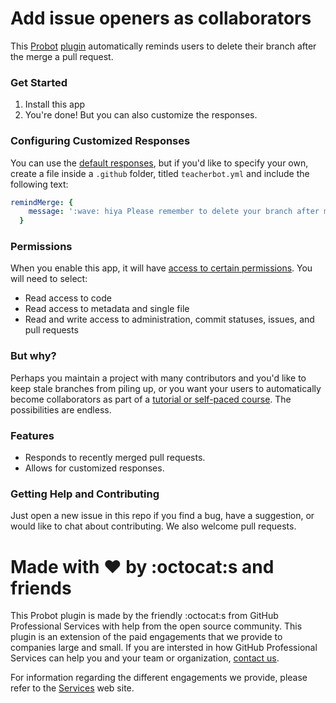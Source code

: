 # Add issue openers as collaborators

This [Probot](https://github.com/probot/probot/) [plugin](https://github.com/probot/probot/#plugins) automatically reminds users to delete their branch after the merge a pull request.

### Get Started

1. Install this app
1. You're done! But you can also customize the responses.

### Configuring Customized Responses

You can use the [default responses](lib/defaults.js), but if you'd like to specify your own, create a file inside a `.github` folder, titled `teacherbot.yml` and include the following text:

```yml
remindMerge: {
    message: ':wave: hiya Please remember to delete your branch after merging or closing if you haven\'t done so already.'
  }
```

### Permissions

When you enable this app, it will have [access to certain permissions](https://developer.github.com/v3/apps/permissions/). You will need to select:
- Read access to code
- Read access to metadata and single file
- Read and write access to administration, commit statuses, issues, and pull requests

### But why?

Perhaps you maintain a project with many contributors and you'd like to keep stale branches from piling up, or you want your users to automatically become collaborators as part of a [tutorial or self-paced course](https://services.github.com/on-demand/intro-to-github/join-class-repository). The possibilities are endless.

### Features

- Responds to recently merged pull requests.
- Allows for customized responses.

### Getting Help and Contributing

Just open a new issue in this repo if you find a bug, have a suggestion, or would like to chat about contributing. We also welcome pull requests.

# Made with :heart: by :octocat:s and friends

This Probot plugin is made by the friendly :octocat:s from GitHub Professional Services with help from the open source community. This plugin is an extension of the paid engagements that we provide to companies large and small. If you are intersted in how GitHub Professional Services can help you and your team or organization, [contact us](https://services.github.com/contact/).

For information regarding the different engagements we provide, please refer to the [Services](https://services.github.com/) web site.
